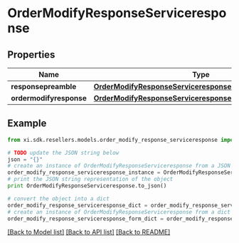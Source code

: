 # OrderModifyResponseServiceresponse


## Properties

Name | Type | Description | Notes
------------ | ------------- | ------------- | -------------
**responsepreamble** | [**OrderModifyResponseServiceresponseResponsepreamble**](OrderModifyResponseServiceresponseResponsepreamble.md) |  | [optional] 
**ordermodifyresponse** | [**OrderModifyResponseServiceresponseOrdermodifyresponse**](OrderModifyResponseServiceresponseOrdermodifyresponse.md) |  | [optional] 

## Example

```python
from xi.sdk.resellers.models.order_modify_response_serviceresponse import OrderModifyResponseServiceresponse

# TODO update the JSON string below
json = "{}"
# create an instance of OrderModifyResponseServiceresponse from a JSON string
order_modify_response_serviceresponse_instance = OrderModifyResponseServiceresponse.from_json(json)
# print the JSON string representation of the object
print OrderModifyResponseServiceresponse.to_json()

# convert the object into a dict
order_modify_response_serviceresponse_dict = order_modify_response_serviceresponse_instance.to_dict()
# create an instance of OrderModifyResponseServiceresponse from a dict
order_modify_response_serviceresponse_form_dict = order_modify_response_serviceresponse.from_dict(order_modify_response_serviceresponse_dict)
```
[[Back to Model list]](../README.md#documentation-for-models) [[Back to API list]](../README.md#documentation-for-api-endpoints) [[Back to README]](../README.md)


